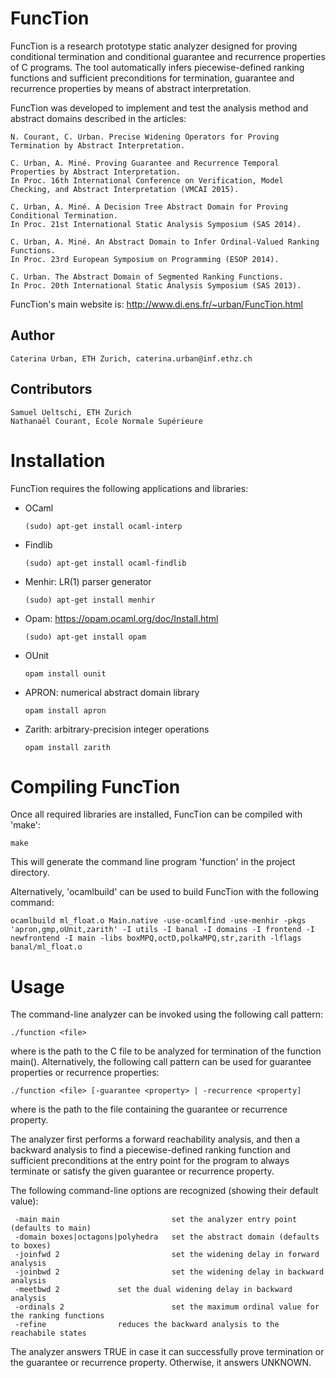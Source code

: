 # FuncTion

FuncTion is a research prototype static analyzer designed for proving conditional termination and conditional guarantee and recurrence properties of C programs. The tool automatically infers piecewise-defined ranking functions and sufficient preconditions for termination, guarantee and recurrence properties by means of abstract interpretation.

FuncTion was developed to implement and test the analysis method and abstract domains described in the articles:

	N. Courant, C. Urban. Precise Widening Operators for Proving Termination by Abstract Interpretation.
	
	C. Urban, A. Miné. Proving Guarantee and Recurrence Temporal Properties by Abstract Interpretation.
	In Proc. 16th International Conference on Verification, Model Checking, and Abstract Interpretation (VMCAI 2015). 
	
	C. Urban, A. Miné. A Decision Tree Abstract Domain for Proving Conditional Termination.
	In Proc. 21st International Static Analysis Symposium (SAS 2014).

	C. Urban, A. Miné. An Abstract Domain to Infer Ordinal-Valued Ranking Functions.
	In Proc. 23rd European Symposium on Programming (ESOP 2014).

	C. Urban. The Abstract Domain of Segmented Ranking Functions.
	In Proc. 20th International Static Analysis Symposium (SAS 2013).

FuncTion's main website is: http://www.di.ens.fr/~urban/FuncTion.html

## Author

	Caterina Urban, ETH Zurich, caterina.urban@inf.ethz.ch 
	
## Contributors

	Samuel Ueltschi, ETH Zurich
	Nathanaël Courant, École Normale Supérieure
	
# Installation

FuncTion requires the following applications and libraries:

* OCaml 

	```
	(sudo) apt-get install ocaml-interp
	```

* Findlib

	```
	(sudo) apt-get install ocaml-findlib
	```

* Menhir: LR(1) parser generator

	```
	(sudo) apt-get install menhir
	```
  
* Opam: https://opam.ocaml.org/doc/Install.html

	```
	(sudo) apt-get install opam
	```
  
* OUnit

	```
	opam install ounit
	```

* APRON: numerical abstract domain library

	```
	opam install apron
	```

* Zarith: arbitrary-precision integer operations

	```
	opam install zarith
	```


# Compiling FuncTion

Once all required libraries are installed, FuncTion can be compiled with 'make':

```
make
```

This will generate the command line program 'function' in the project directory. 

Alternatively, 'ocamlbuild' can be used to build FuncTion with the following command:

```
ocamlbuild ml_float.o Main.native -use-ocamlfind -use-menhir -pkgs 'apron,gmp,oUnit,zarith' -I utils -I banal -I domains -I frontend -I newfrontend -I main -libs boxMPQ,octD,polkaMPQ,str,zarith -lflags banal/ml_float.o
```

# Usage

The command-line analyzer can be invoked using the following call pattern:

	./function <file> 

where <file> is the path to the C file to be analyzed for termination of the function main(). Alternatively, the following call pattern can be used for guarantee properties or recurrence properties:

	./function <file> [-guarantee <property> | -recurrence <property]

where <property> is the path to the file containing the guarantee or recurrence property.

The analyzer first performs a forward reachability analysis, and then a backward analysis to find a piecewise-defined ranking function and sufficient preconditions at the entry point for the program to always terminate or satisfy the given guarantee or recurrence property.

The following command-line options are recognized
(showing their default value):

	 -main main                         set the analyzer entry point (defaults to main)
	 -domain boxes|octagons|polyhedra   set the abstract domain (defaults to boxes)
	 -joinfwd 2                         set the widening delay in forward analysis
	 -joinbwd 2                         set the widening delay in backward analysis
	 -meetbwd 2			    set the dual widening delay in backward analysis
	 -ordinals 2                        set the maximum ordinal value for the ranking functions
	 -refine			    reduces the backward analysis to the reachabile states

The analyzer answers TRUE in case it can successfully prove termination or the guarantee or recurrence property. 
Otherwise, it answers UNKNOWN.
